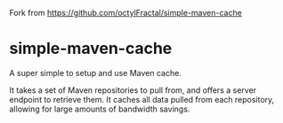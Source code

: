 Fork from https://github.com/octylFractal/simple-maven-cache 

simple-maven-cache
==================
A super simple to setup and use Maven cache.

It takes a set of Maven repositories to pull from, and offers a server
endpoint to retrieve them. It caches all data pulled from each repository,
allowing for large amounts of bandwidth savings.
